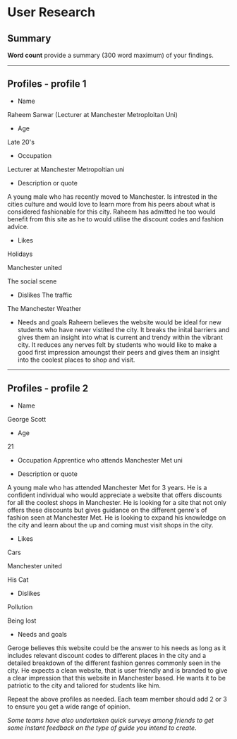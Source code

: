# User Research

## Summary

**Word count** provide a summary (300 word maximum) of your findings.

---

## Profiles - profile 1

- Name

Raheem Sarwar (Lecturer at Manchester Metroploitan Uni) 

- Age 

Late 20's 

- Occupation

Lecturer at Manchester Metropoltian uni


- Description or quote

A young male who has recently moved to Manchester. Is intrested in the cities culture and would love to learn more from his peers about what is considered fashionable for this city. Raheem has admitted he too would benefit from this site as he to would utilise the discount codes and fashion advice.  

- Likes

Holidays

Manchester united 

The social scene 

- Dislikes
The traffic 

The Manchester Weather 


- Needs and goals
Raheem believes the website would be ideal for new students who have never vistited the city. It breaks the inital barriers and gives them an insight into what is current and trendy within the vibrant city. It reduces any nerves felt by students who would like to make a good first impression amoungst their peers and gives them an insight into the coolest places to shop and visit. 
---

## Profiles - profile 2

- Name

George Scott 

- Age 

21

- Occupation
Apprentice who attends Manchester Met uni


- Description or quote

A young male who has attended Manchester Met for 3 years. He is a confident individual who would appreciate a website that offers discounts for all the coolest shops in Manchester. He is looking for a site that not only offers these discounts but gives guidance on the different genre's of fashion seen at Manchester Met. He is looking to expand his knowledge on the city and learn about the up and coming must visit shops in the city. 

- Likes

Cars

Manchester united 

His Cat

- Dislikes

Pollution 

Being lost


- Needs and goals

Geroge believes this website could be the answer to his needs as long as it includes relevant discount codes to different places in the city and a detailed breakdown of the different fashion genres commonly seen in the city. He expects a clean website, that is user friendly and is branded to give a clear impression that this website in Manchester based. He wants it to be patriotic to the city and taliored for students like him.


<!--This can be deleted prior to submission -->

Repeat the above profiles as needed. Each team member should add 2 or 3 to ensure you get a wide range of opinion.

_Some teams have also undertaken quick surveys among friends to get some instant feedback on the type of guide you intend to create_.
